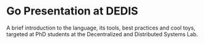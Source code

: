 # Go Presentation at DEDIS

A brief introduction to the language, its tools, best practices and cool toys,
targeted at PhD students at the Decentralized and Distributed Systems Lab.
